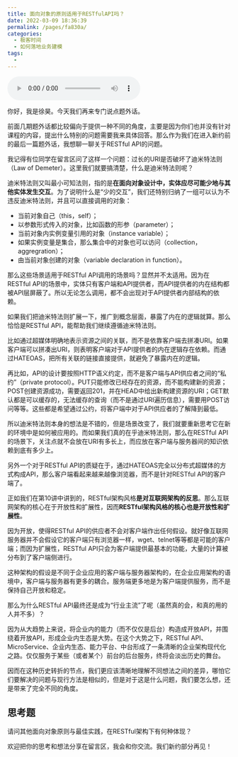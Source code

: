 ```yaml
---
title: 面向对象的原则适用于RESTfulAPI吗？
date: 2022-03-09 18:36:39
permalink: /pages/fa830a/
categories:
  - 极客时间
  - 如何落地业务建模
tags:
  - 
---
```

<audio title="说点题外话04.面向对象的原则适用于RESTfulAPI吗？" src="https://static001.geekbang.org/resource/audio/5b/f2/5baf3b1b7cc950f4fd9e584b640933f2.mp3" controls="controls"></audio> 
<p>你好，我是徐昊。今天我们再来专门说点题外话。</p><p>前面几期题外话都比较偏向于提供一种不同的角度，主要是因为你们也并没有针对课程的内容，提出什么特别的问题需要我来具体回答。那么作为我们在进入新约前的最后一篇题外话，我想聊一聊关于RESTful API的问题。</p><p>我记得有位同学在留言区问了这样一个问题：过长的URI是否破坏了迪米特法则（Law of Demeter）。这里我们就要搞清楚，什么是迪米特法则呢？</p><p>迪米特法则又叫最小可知法则，指的是<strong>在面向对象设计中，实体应尽可能少地与其他实体发生交互</strong>。为了说明什么是“少的交互”，我们还特别归纳了一组可以认为不违反迪米特法则，并且可以直接调用的对象：</p><ul>
<li>当前对象自己（this，self）；</li>
<li>以参数形式传入的对象，比如函数的形参（parameter）；</li>
<li>当前对象内实例变量引用的对象（instance variable）；</li>
<li>如果实例变量是集合，那么集合中的对象也可以访问（collection，aggregration）；</li>
<li>由当前对象创建的对象（variable declaration in function）。</li>
</ul><p>那么这些场景适用于RESTful API调用的场景吗？显然并不太适用。因为在RESTful API的场景中，实体只有客户端和API提供者，而API提供者的内在结构都被API层屏蔽了。所以无论怎么调用，都不会出现对于API提供者内部结构的依赖。</p><!-- [[[read_end]]] --><p>如果我们把迪米特法则扩展一下，推广到概念层面，暴露了内在的逻辑就算。那么恰恰是RESTful API，能帮助我们继续遵循迪米特法则。</p><p>比如通过超媒体明确地表示资源之间的关联，而不是依靠客户端去拼凑URI。如果客户端可以拼凑出URI，则表明客户端对于API提供者的内在逻辑存在依赖。而通过HATEOAS，把所有关联的链接直接提供，就避免了暴露内在的逻辑。</p><p>再比如，API的设计要按照HTTP语义约定，而不是客户端与API供应者之间的“私约”（private protocol）。PUT只能修改已经存在的资源，而不能构建新的资源；POST创建资源成功，需要返回201，并在HEAD中给出新构建资源的URI；GET默认都是可以缓存的，无法缓存的查询（而不是通过URI遍历信息），需要用POST访问等等。这些都是希望通过公约，将客户端中对于API供应者的了解降到最低。</p><p>所以迪米特法则本身的想法是不错的，但是场景改变了，我们就要重新思考它在新的环境中是如何被应用的。而如果我们真的在乎迪米特法则，那么在RESTful API的场景下，关注点就不会放在URI有多长上，而应放在客户端与服务器间的知识依赖到底有多少上。</p><p>另外一个对于RESTful API的质疑在于，通过HATEOAS完全以分布式超媒体的方式构成API，那么客户端看起来越来越像浏览器，而不是针对RESTful API的客户端了。</p><p>正如我们在第10讲中讲到的，RESTful架构风格<strong>是对互联网架构的反思</strong>。那么互联网架构的核心在于开放性和扩展性，因而<strong>RESTful架构风格的核心也是开放<strong><strong>性</strong></strong>和扩展性</strong>。</p><p>因为开放，使得RESTful API的供应者不会对客户端作出任何假设。就好像互联网服务器并不会假设它的客户端只有浏览器一样，wget、telnet等等都是可能的客户端；而因为扩展性，RESTful API只会为客户端提供最基本的功能，大量的计算被分布到了客户端侧进行。</p><p>这种架构的假设是不同于企业应用的客户端与服务器架构的，在企业应用架构的语境中，客户端与服务器有更多的耦合。服务端更多地是为客户端提供服务，而不是保持自己开放和稳定。</p><p>那么为什么RESTful API最终还是成为“行业主流”了呢（虽然真的会，和真的用的人并不多）？</p><p>因为从大趋势上来说，将企业内的能力（而不仅仅是后台）构造成开放API，并围绕着开放API，形成企业内生态是大势。在这个大势之下，RESTful API、MicroService、企业内生态、能力平台、中台形成了一条清晰的企业架构现代化之路。仅仅服务于某些（或者某个）前台的后台服务，终将会淡出历史的舞台。</p><p>因而在这种历史转折的节点，我们更应该清晰地理解不同想法之间的差异，哪怕它们要解决的问题与现行方法是相似的，但是对于这是什么问题，我们要怎么想，还是带来了完全不同的角度。</p><h2>思考题</h2><p>请问其他面向对象原则与最佳实践，在RESTful架构下有何种体现？</p><p>欢迎把你的思考和想法分享在留言区，我会和你交流。我们新约部分再见！</p>
